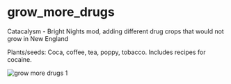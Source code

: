 # grow_more_drugs
 Catacalysm - Bright Nights mod, adding different drug crops that would not grow in New England
 
Plants/seeds: Coca, coffee, tea, poppy, tobacco.
Includes recipes for cocaine.

![grow more drugs 1](https://github.com/jackledead/grow_more_drugs/assets/75153234/d0c0a936-d3c8-4f9a-80fd-1d881e15f99b)
